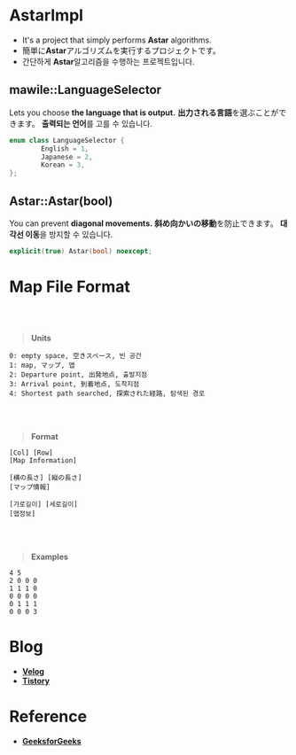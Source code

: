 # **AstarImpl**

+ It's a project that simply performs **Astar** algorithms.
+ 簡単に**Astar**アルゴリズムを実行するプロジェクトです。
+ 간단하게 **Astar**알고리즘을 수행하는 프로젝트입니다.


## **mawile::LanguageSelector**

Lets you choose **the language that is output.**
**出力される言語**を選ぶことができます。
**출력되는 언어**를 고를 수 있습니다.

```cpp
enum class LanguageSelector {
		English = 1,
		Japanese = 2,
		Korean = 3,
};
```

## **Astar::Astar(bool)**

You can prevent **diagonal movements.**
**斜め向かいの移動**を防止できます。
**대각선 이동**을 방지할 수 있습니다.

```cpp
explicit(true) Astar(bool) noexcept;
```

# **Map File Format**

<br></br>
> **Units**
```
0: empty space, 空きスペース, 빈 공간
1: map, マップ, 맵
2: Departure point, 出発地点, 출발지점
3: Arrival point, 到着地点, 도착지점
4: Shortest path searched, 探索された経路, 탐색된 경로
```

<br></br>
> **Format**
```
[Col] [Row]
[Map Information]

[横の長さ] [縦の長さ]
[マップ情報]

[가로길이] [세로길이]
[맵정보]
```

<br></br>
> **Examples**
```
4 5
2 0 0 0
1 1 1 0
0 0 0 0
0 1 1 1
0 0 0 3
```


# **Blog**

* **[Velog](https://velog.io/@dpmawile)**
* **[Tistory](https://mawile.tistory.com)**


# **Reference**

* **[GeeksforGeeks](https://www.geeksforgeeks.org/)**